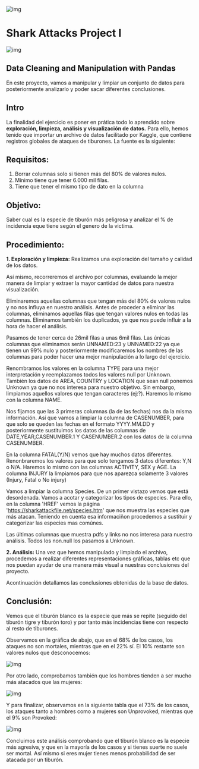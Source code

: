 ![img](IH.png)

# Shark Attacks Project I 

![img](intropic.png)

## Data Cleaning and Manipulation with Pandas
En este proyecto, vamos a manipular y limpiar un conjunto de datos para posteriormente analizarlo y poder sacar diferentes conclusiones. 

## Intro
La finalidad del ejercicio es poner en prática todo lo aprendido sobre **exploración, limpieza, análisis y visualización de datos.**
Para ello, hemos tenido que importar un archivo de datos facilitado por Kaggle, que contiene registros globales de ataques de tiburones. La fuente es la siguiente:

## Requisitos:
1. Borrar columnas solo si tienen más del 80% de valores nulos.
2. Mínimo tiene que tener 6.000 mil filas.
3. Tiene que tener el mismo tipo de dato en la columna

## Objetivo:
Saber cual es la especie de tiburón más peligrosa y analizar el % de incidencia eque tiene según el genero de la victima.

## Procedimiento:

**1. Exploración y limpieza:**
Realizamos una exploración del tamaño y calidad de los datos.

Así mismo, recorreremos el archivo por columnas, evaluando la mejor manera de limpiar y extraer la mayor cantidad de datos para nuestra visualización. 

Eliminaremos aquellas columnas que tengan más del 80% de valores nulos y no nos influya en nuestro análisis. Antes de proceder a eliminar las columnas, eliminamos aquellas filas que tengan valores nulos en todas las columnas. Eliminamos también los duplicados, ya que nos puede influir a la hora de hacer el análisis.

Pasamos de tener cerca de 26mil filas a unas 6mil filas. Las únicas columnas que eliminamos serán UNNAMED:23 y UNNAMED:22 ya que tienen un 99% nulo y posteriormente modificaremos los nombres de las columnas para poder hacer una mejor manipulación a lo largo del ejercicio.

Renombramos los valores en la columna TYPE para una mejor interpretación y reemplazamos todos los valores null por Unknown. También los datos de AREA, COUNTRY y LOCATION que sean null ponemos Unknown ya que no nos interesa para nuestro objetivo. Sin embargo, limpiamos aquellos valores que tengan caracteres (ej:?). Haremos lo mismo con la columna NAME.

Nos fijamos que las 3 primeras columnas (la de las fechas) nos da la misma información. Así que vamos a limpiar la columna de CASENUMBER, para que solo se queden las fechas en el formato YYYY.MM.DD y posteriormente sustituimos los datos de las columnas de DATE,YEAR,CASENUMBER.1 Y CASENUMBER.2 con los datos de la columna CASENUMBER.

En la columna FATAL(Y/N) vemos que hay muchos datos diferentes. Renonbraremos los valores para que solo tengamos 3 datos diferentes: Y,N o N/A. Haremos lo mismo con las columnas ACTIVITY, SEX y AGE. La columna INJURY la limpiamos para que nos aparezca solamente 3 valores (Injury, Fatal o No injury)

Vamos a limpiar la columna Species. De un primer vistazo vemos que está desordenada. Vamos a acotar y categorizar los tipos de especies. Para ello, en la columna 'HREF' vemos la página 'https://sharkattackfile.net/species.htm' que nos muestra las especies que más atacan. Teniendo en cuenta esa informaciñon procedemos a sustituir y categorizar las especies mas comúnes.

Las últimas columnas que muestra pdfs y links no nos interesa para nuestro análisis. Todos los non.null los pasamos a Unknown.



**2. Análisis:**
Una vez que hemos manipulado y limpiado el archivo, procedemos a realizar diferentes representaciones gráficas, tablas etc que nos puedan ayudar de una manera más visual a nuestras conclusiones del proyecto.

Acontinuación detallamos las conclusiones obtenidas de la base de datos.


## Conclusión:
Vemos que el tiburón blanco es la especie que más se repite (seguido del tiburón tigre y tiburón toro) y por tanto más incidencias tiene con respecto al resto de tiburones. 

Observamos en la gráfica de abajo, que en el 68% de los casos, los ataques no son mortales, mientras que en el 22% sí. El 10% restante son valores nulos que desconocemos:

![img](ataquesNoMortales.png)


Por otro lado, comprobamos también que los hombres tienden a ser mucho más atacados que las mujeres:

![img](whitesharkattacks.png)

Y para finalizar, observamos en la siguiente tabla que el 73% de los casos, los ataques tanto a hombres como a mujeres son Unprovoked, mientras que el 9% son Provoked:

![img](AttackType.png)


Concluimos este análisis comprobando que el tiburón blanco es la especie más agresiva, y que en la mayoría de los casos y si tienes suerte no suele ser mortal. Así mismo si eres mujer tienes menos probabilidad de ser atacada por un tiburón.








